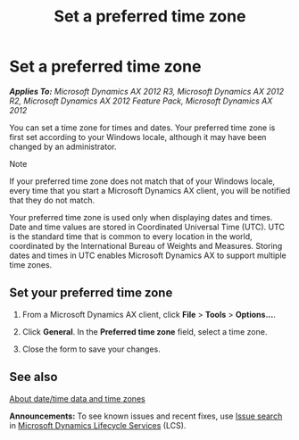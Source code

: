 ﻿---
title: Set a preferred time zone
TOCTitle: Set a preferred time zone
ms:assetid: f12c3cd8-192f-40a6-9177-bd7774c8beec
ms:mtpsurl: https://technet.microsoft.com/en-us/library/Gg243274(v=AX.60)
ms:contentKeyID: 36059928
ms.date: 04/18/2014
mtps_version: v=AX.60
f1_keywords:
- select a time zone
- Timezone
- Time Zone
---

# Set a preferred time zone 


_**Applies To:** Microsoft Dynamics AX 2012 R3, Microsoft Dynamics AX 2012 R2, Microsoft Dynamics AX 2012 Feature Pack, Microsoft Dynamics AX 2012_

You can set a time zone for times and dates. Your preferred time zone is first set according to your Windows locale, although it may have been changed by an administrator.


> [!NOTE]
> <P>If your preferred time zone does not match that of your Windows locale, every time that you start a Microsoft Dynamics AX client, you will be notified that they do not match.</P>



Your preferred time zone is used only when displaying dates and times. Date and time values are stored in Coordinated Universal Time (UTC). UTC is the standard time that is common to every location in the world, coordinated by the International Bureau of Weights and Measures. Storing dates and times in UTC enables Microsoft Dynamics AX to support multiple time zones.

## Set your preferred time zone

1.  From a Microsoft Dynamics AX client, click **File** \> **Tools** \> **Options...**.

2.  Click **General**. In the **Preferred time zone** field, select a time zone.

3.  Close the form to save your changes.

## See also

[About date/time data and time zones](about-date-time-data-and-time-zones.md)

  
**Announcements:** To see known issues and recent fixes, use [Issue search](http://go.microsoft.com/fwlink/?linkid=389258) in [Microsoft Dynamics Lifecycle Services](http://go.microsoft.com/fwlink/?linkid=306505) (LCS).

